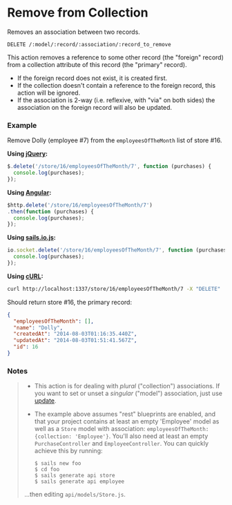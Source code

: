 # Remove from Collection

Removes an association between two records.

```
DELETE /:model/:record/:association/:record_to_remove
```

This action removes a reference to some other record (the "foreign" record) from a collection attribute of this record (the "primary" record).

+ If the foreign record does not exist, it is created first.
+ If the collection doesn't contain a reference to the foreign record, this action will be ignored.
+ If the association is 2-way (i.e. reflexive, with "via" on both sides) the association on the foreign record will also be updated.


### Example

Remove Dolly (employee #7) from the `employeesOfTheMonth` list of store #16.

**Using [jQuery](http://jquery.com/):**

```javascript
$.delete('/store/16/employeesOfTheMonth/7', function (purchases) {
  console.log(purchases);
});
```

**Using [Angular](https://angularjs.org/):**

```javascript
$http.delete('/store/16/employeesOfTheMonth/7')
.then(function (purchases) {
  console.log(purchases);
});
```

**Using [sails.io.js](http://beta.sailsjs.org/#/documentation/reference/websockets/sails.io.js):**

```javascript
io.socket.delete('/store/16/employeesOfTheMonth/7', function (purchases) {
  console.log(purchases);
});
```

**Using [cURL](http://en.wikipedia.org/wiki/CURL):**

```bash
curl http://localhost:1337/store/16/employeesOfTheMonth/7 -X "DELETE"
```


Should return store #16, the primary record:

```json
{
  "employeesOfTheMonth": [],
  "name": "Dolly",
  "createdAt": "2014-08-03T01:16:35.440Z",
  "updatedAt": "2014-08-03T01:51:41.567Z",
  "id": 16
}
```



### Notes

> + This action is for dealing with _plural_ ("collection") associations.  If you want to set or unset a _singular_ ("model") association, just use [update](http://sailsjs.org/#/documentation/reference/blueprint-api/Update.html).
> + The example above assumes "rest" blueprints are enabled, and that your project contains at least an empty 'Employee' model as well as a `Store` model with association: `employeesOfTheMonth: {collection: 'Employee'}`.  You'll also need at least an empty `PurchaseController` and `EmployeeController`.  You can quickly achieve this by running:
>
>   ```shell
>   $ sails new foo
>   $ cd foo
>   $ sails generate api store
>   $ sails generate api employee
>   ```
>
> ...then editing `api/models/Store.js`.

<docmeta name="uniqueID" value="Remove2294521">
<docmeta name="displayName" value="remove from">
